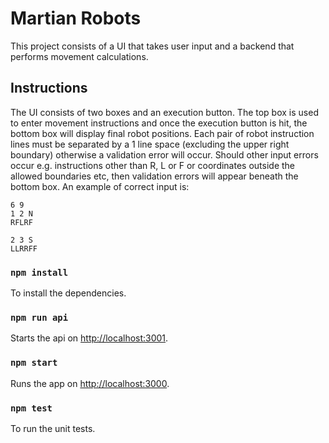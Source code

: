 # Martian Robots

This project consists of a UI that takes user input and a backend that performs movement calculations.

## Instructions

The UI consists of two boxes and an execution button. The top box is used to enter movement instructions and once the execution button is hit, the bottom box will display final robot positions. Each pair of robot instruction lines must be separated by a 1 line space (excluding the upper right boundary) otherwise a validation error will occur. Should other input errors occur e.g. instructions other than R, L or F or coordinates outside the allowed boundaries etc, then validation errors will appear beneath the bottom box. An example of correct input is:

```
6 9
1 2 N
RFLRF

2 3 S
LLRRFF
```

### `npm install`

To install the dependencies.

### `npm run api`

Starts the api on [http://localhost:3001](http://localhost:3001).

### `npm start`

Runs the app on [http://localhost:3000](http://localhost:3000).

### `npm test`

To run the unit tests.
